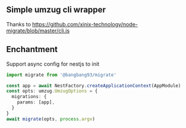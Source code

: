 ## Simple umzug cli wrapper

Thanks to https://github.com/xinix-technology/node-migrate/blob/master/cli.js

## Enchantment
Support async config for nestjs to init
```typescript
import migrate from '@bangbang93/migrate'

const app = await NestFactory.createApplicationContext(AppModule)
const opts: umzug.UmzugOptions = {
  migrations: {
    params: [app],
  }
}
await migrate(opts, process.argv)
```

